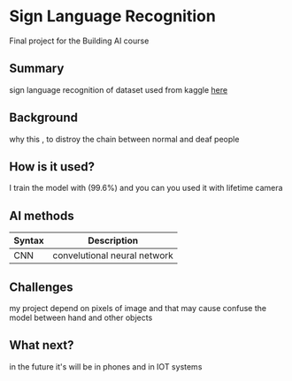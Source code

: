 # Sign Language Recognition

Final project for the Building AI course

## Summary

sign language recognition of dataset used from kaggle [here](https://www.kaggle.com/datamunge/sign-language-mnist)

## Background

why this , to distroy the chain between normal and deaf people

## How is it used?

I train the model with (99.6%) and you can you used it with lifetime camera

## AI methods

| Syntax      | Description |
| ----------- | ----------- |
| CNN      | convelutional neural network       |


## Challenges

my project depend on pixels of image and that may cause confuse the model between hand and other objects

## What next?

in the future it's will be in phones and in IOT systems
